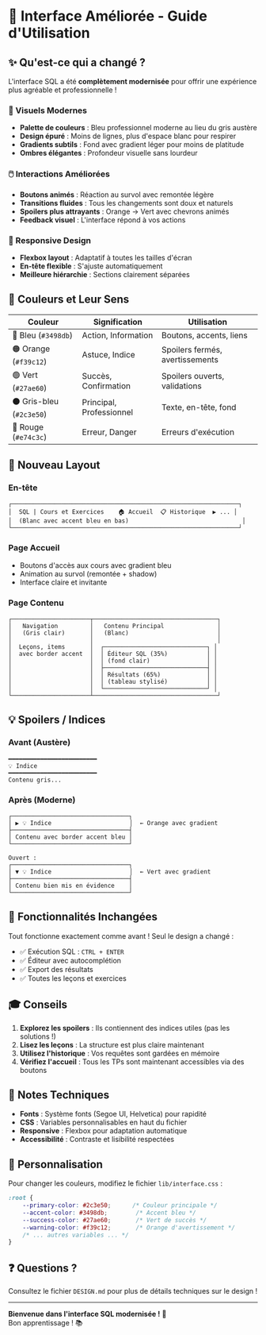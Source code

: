 # 🌟 Interface Améliorée - Guide d'Utilisation

## ✨ Qu'est-ce qui a changé ?

L'interface SQL a été **complètement modernisée** pour offrir une expérience plus agréable et professionnelle !

### 🎨 Visuels Modernes
- **Palette de couleurs** : Bleu professionnel moderne au lieu du gris austère
- **Design épuré** : Moins de lignes, plus d'espace blanc pour respirer
- **Gradients subtils** : Fond avec gradient léger pour moins de platitude
- **Ombres élégantes** : Profondeur visuelle sans lourdeur

### 🖱️ Interactions Améliorées
- **Boutons animés** : Réaction au survol avec remontée légère
- **Transitions fluides** : Tous les changements sont doux et naturels
- **Spoilers plus attrayants** : Orange → Vert avec chevrons animés
- **Feedback visuel** : L'interface répond à vos actions

### 📱 Responsive Design
- **Flexbox layout** : Adaptatif à toutes les tailles d'écran
- **En-tête flexible** : S'ajuste automatiquement
- **Meilleure hiérarchie** : Sections clairement séparées

## 🎯 Couleurs et Leur Sens

| Couleur | Signification | Utilisation |
|---------|---------------|-------------|
| 🔵 Bleu (`#3498db`) | Action, Information | Boutons, accents, liens |
| 🟠 Orange (`#f39c12`) | Astuce, Indice | Spoilers fermés, avertissements |
| 🟢 Vert (`#27ae60`) | Succès, Confirmation | Spoilers ouverts, validations |
| ⚫ Gris-bleu (`#2c3e50`) | Principal, Professionnel | Texte, en-tête, fond |
| 🔴 Rouge (`#e74c3c`) | Erreur, Danger | Erreurs d'exécution |

## 📐 Nouveau Layout

### En-tête
```
┌────────────────────────────────────────────────────────────────┐
│  SQL | Cours et Exercices    🏠 Accueil  📋 Historique  ▶ ... │
│  (Blanc avec accent bleu en bas)                                │
└────────────────────────────────────────────────────────────────┘
```

### Page Accueil
- Boutons d'accès aux cours avec gradient bleu
- Animation au survol (remontée + shadow)
- Interface claire et invitante

### Page Contenu
```
┌──────────────────────┬───────────────────────────────────┐
│   Navigation         │   Contenu Principal               │
│   (Gris clair)       │   (Blanc)                         │
│                      │                                   │
│  Leçons, items       │  ┌─────────────────────────────┐ │
│  avec border accent  │  │ Éditeur SQL (35%)           │ │
│                      │  │ (fond clair)                │ │
│                      │  ├─────────────────────────────┤ │
│                      │  │ Résultats (65%)             │ │
│                      │  │ (tableau stylisé)           │ │
│                      │  └─────────────────────────────┘ │
└──────────────────────┴───────────────────────────────────┘
```

## 💡 Spoilers / Indices

### Avant (Austère)
```
━━━━━━━━━━━━━━━━━━━━━━━━━
💡 Indice
━━━━━━━━━━━━━━━━━━━━━━━━━
Contenu gris...
```

### Après (Moderne)
```
┌─────────────────────────────────┐
│ ▶ 💡 Indice                      │  ← Orange avec gradient
├─────────────────────────────────┤
│ Contenu avec border accent bleu │
└─────────────────────────────────┘

Ouvert :
┌─────────────────────────────────┐
│ ▼ 💡 Indice                      │  ← Vert avec gradient
├─────────────────────────────────┤
│ Contenu bien mis en évidence    │
└─────────────────────────────────┘
```

## 🚀 Fonctionnalités Inchangées

Tout fonctionne exactement comme avant ! Seul le design a changé :
- ✅ Exécution SQL : `CTRL + ENTER`
- ✅ Éditeur avec autocomplétion
- ✅ Export des résultats
- ✅ Toutes les leçons et exercices

## 🎓 Conseils

1. **Explorez les spoilers** : Ils contiennent des indices utiles (pas les solutions !)
2. **Lisez les leçons** : La structure est plus claire maintenant
3. **Utilisez l'historique** : Vos requêtes sont gardées en mémoire
4. **Vérifiez l'accueil** : Tous les TPs sont maintenant accessibles via des boutons

## 📝 Notes Techniques

- **Fonts** : Système fonts (Segoe UI, Helvetica) pour rapidité
- **CSS** : Variables personnalisables en haut du fichier
- **Responsive** : Flexbox pour adaptation automatique
- **Accessibilité** : Contraste et lisibilité respectées

## 🎨 Personnalisation

Pour changer les couleurs, modifiez le fichier `lib/interface.css` :

```css
:root {
    --primary-color: #2c3e50;      /* Couleur principale */
    --accent-color: #3498db;        /* Accent bleu */
    --success-color: #27ae60;       /* Vert de succès */
    --warning-color: #f39c12;       /* Orange d'avertissement */
    /* ... autres variables ... */
}
```

## ❓ Questions ?

Consultez le fichier `DESIGN.md` pour plus de détails techniques sur le design !

---

**Bienvenue dans l'interface SQL modernisée !** 🚀  
Bon apprentissage ! 📚
